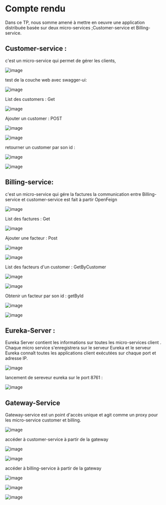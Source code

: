 # Compte rendu 
Dans ce TP, nous somme amené à mettre en oeuvre une application distribuée basée sur deux micro-services ;Customer-service et Billing-service.
## Customer-service : 
c'est un micro-service qui permet de gérer les clients,

![image](https://user-images.githubusercontent.com/79479398/198992968-95574566-57ee-4a8a-88bc-83017b24f5f9.png)

test de la couche web avec swagger-ui: 

![image](https://user-images.githubusercontent.com/79479398/198996287-2df69c31-8942-4e4a-93a4-493cf3978e33.png)

List des customers :  Get  

![image](https://user-images.githubusercontent.com/79479398/198996526-aac10267-7f6c-425c-922b-b7392516e7b0.png)

Ajouter un customer : POST 

![image](https://user-images.githubusercontent.com/79479398/198996795-33cb860f-6432-42ae-b17f-a7e95fabe8a1.png)

![image](https://user-images.githubusercontent.com/79479398/198996817-8fe45af6-b574-494e-82da-2a761658332c.png)

retourner un customer par son id : 

![image](https://user-images.githubusercontent.com/79479398/198997202-e2473053-0f50-4935-8e33-bb4a47038313.png)

![image](https://user-images.githubusercontent.com/79479398/198997235-e8db0c87-f8e1-480a-bf6a-94b47c0a8a1a.png)


## Billing-service: 
c'est un micro-service qui gére la factures
la communication entre Billing-service et customer-service est fait à partir OpenFeign

![image](https://user-images.githubusercontent.com/79479398/198993484-454cc341-9ea8-4832-8add-a861b485df66.png)

List des factures : Get

![image](https://user-images.githubusercontent.com/79479398/199187599-0bc4f526-206f-4f83-becf-6aca37a6a91b.png)

Ajouter une facteur : Post

![image](https://user-images.githubusercontent.com/79479398/199187739-9449422e-8b39-4ea4-8f01-d7e72880b8ac.png)

![image](https://user-images.githubusercontent.com/79479398/199187822-521e4a31-3265-4698-b4b3-16f1a4bbff7c.png)

List des facteurs d'un customer : GetByCustomer

![image](https://user-images.githubusercontent.com/79479398/199187997-aa944dd1-7e02-4589-82c5-e53a8a5df2b3.png)

![image](https://user-images.githubusercontent.com/79479398/199188187-455bcc2e-94cd-4815-be75-3882e22f1182.png)

Obtenir un facteur par son id : getById

![image](https://user-images.githubusercontent.com/79479398/199188300-24c1332e-b4b1-4a06-be4b-95af680e361c.png)

![image](https://user-images.githubusercontent.com/79479398/199188360-e0f0f808-a001-4ee6-afa1-08c65ede723d.png)

## Eureka-Server :
Eureka Server contient les informations sur toutes les micro-services client . Chaque micro service s'enregistrera sur le serveur Eureka et le serveur Eureka connaît toutes les applications client exécutées sur chaque port et adresse IP. 

![image](https://user-images.githubusercontent.com/79479398/199212172-3d35c66d-280d-47fe-b8c4-55b691dc5631.png)

lancement de sereveur eureka sur le port 8761 : 

![image](https://user-images.githubusercontent.com/79479398/199188579-af597ffa-535d-464f-b002-858c1b37ca9e.png)

## Gateway-Service
Gateway-service est un point d'accès unique et agit comme un proxy pour les micro-service customer et billing.
  
![image](https://user-images.githubusercontent.com/79479398/199213455-16a3a548-f116-4688-8315-8d3de74f4daa.png)

accéder à customer-service à partir de la gateway

![image](https://user-images.githubusercontent.com/79479398/199188697-6ae28b79-4bee-451e-9aa8-1c1dc7490615.png)

![image](https://user-images.githubusercontent.com/79479398/199188795-fec75ffc-b77f-4988-af01-3d147169bbd1.png)

accéder à billing-service à partir de la gateway

![image](https://user-images.githubusercontent.com/79479398/199189039-a3b96fec-8283-4966-ab79-1ba444d9a5fa.png)

![image](https://user-images.githubusercontent.com/79479398/199189573-ebfe74d8-ef64-4188-aac2-36882b607424.png)

![image](https://user-images.githubusercontent.com/79479398/199189753-022e1596-d010-4002-beda-ac89ebfdd567.png)





